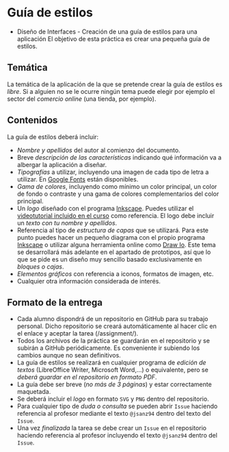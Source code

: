 # Guía de estilos
* Diseño de Interfaces - Creación de una guía de estilos para una aplicación
El objetivo de esta práctica es crear una pequeña guía de estilos.

## Temática
La temática de la aplicación de la que se pretende crear la guía de estilos es *libre*. Si a alguien no se le ocurre ningún tema puede elegir por ejemplo el sector del *comercio online* (una tienda, por ejemplo).

## Contenidos
La guía de estilos deberá incluir:
- *Nombre y apellidos* del autor al comienzo del documento.
- Breve *descripción de las características* indicando qué información va a albergar la aplicación a diseñar.
- *Tipografías* a utilizar, incluyendo una imagen de cada tipo de letra a utilizar. En [Google Fonts](https://fonts.google.com/) están disponibles.
- *Gama de colores*, incluyendo como mínimo un color principal, un color de fondo o contraste y una gama de colores complementarios del color principal.
- Un *logo* diseñado con el programa [Inkscape](https://inkscape.org/es/). Puedes utilizar el [videotutorial incluido en el curso](https://youtu.be/zhnAHqQQ9gc) como referencia. El logo debe incluir un *texto con tu nombre y apellidos*.
- Referencia al tipo de *estructura de capas* que se utilizará. Para este punto puedes hacer un pequeño diagrama con el propio programa [Inkscape](https://inkscape.org/es/) o utilizar alguna herramienta online como [Draw Io](https://www.draw.io/). Este tema se desarrollará más adelante en el apartado de prototipos, así que lo que se pide es un diseño muy sencillo basado exclusivamente en *bloques o cajas*.
- *Elementos gráficos* con referencia a iconos, formatos de imagen, etc.
- Cualquier otra información considerada de interés.

## Formato de la entrega
- Cada alumno dispondrá de un repositorio en GitHub para su trabajo personal. Dicho repositorio se creará automáticamente al hacer clic en el enlace y aceptar la tarea (/assignment/).
- Todos los archivos de la práctica se guardarán en el repositorio y se subirán a GitHub periódicamente. Es conveniente ir subiendo los cambios aunque no sean definitivos.
- La guía de estilos se realizará en cualquier programa de *edición de textos* (LibreOffice Writer, Microsoft Word,...) o equivalente, pero se *deberá guardar en el repositorio en formato PDF*.
- La guía debe ser breve (*no más de 3 páginas*) y estar correctamente maquetada.
- Se deberá incluir el *logo* en formato ```SVG``` y ```PNG``` dentro del repositorio.
- Para cualquier tipo de *duda o consulta* se pueden abrir ```Issue``` haciendo referencia al profesor mediante el texto ```@jsanz94``` dentro del texto del ```Issue```.
- Una vez *finalizada* la tarea se debe crear un ```Issue``` en el repositorio haciendo referencia al profesor incluyendo el texto ```@jsanz94``` dentro del ```Issue```.
